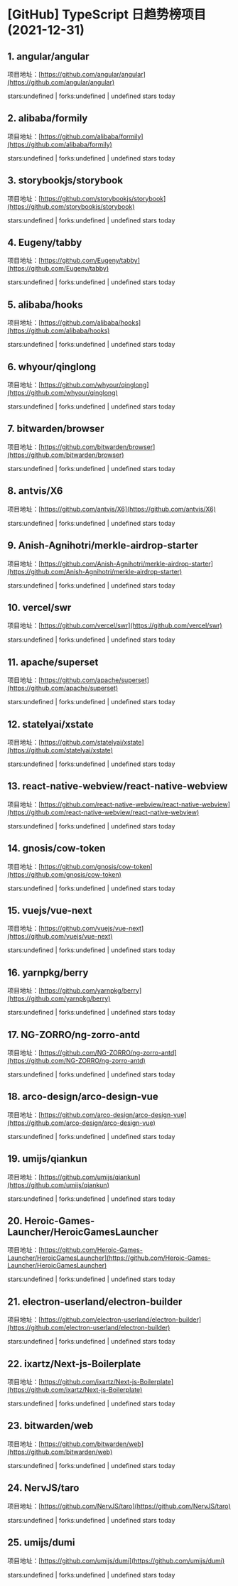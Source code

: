 # [GitHub] TypeScript 日趋势榜项目(2021-12-31)

## 1. angular/angular 

项目地址：[https://github.com/angular/angular](https://github.com/angular/angular)

stars:undefined | forks:undefined | undefined stars today 



## 2. alibaba/formily 

项目地址：[https://github.com/alibaba/formily](https://github.com/alibaba/formily)

stars:undefined | forks:undefined | undefined stars today 



## 3. storybookjs/storybook 

项目地址：[https://github.com/storybookjs/storybook](https://github.com/storybookjs/storybook)

stars:undefined | forks:undefined | undefined stars today 



## 4. Eugeny/tabby 

项目地址：[https://github.com/Eugeny/tabby](https://github.com/Eugeny/tabby)

stars:undefined | forks:undefined | undefined stars today 



## 5. alibaba/hooks 

项目地址：[https://github.com/alibaba/hooks](https://github.com/alibaba/hooks)

stars:undefined | forks:undefined | undefined stars today 



## 6. whyour/qinglong 

项目地址：[https://github.com/whyour/qinglong](https://github.com/whyour/qinglong)

stars:undefined | forks:undefined | undefined stars today 



## 7. bitwarden/browser 

项目地址：[https://github.com/bitwarden/browser](https://github.com/bitwarden/browser)

stars:undefined | forks:undefined | undefined stars today 



## 8. antvis/X6 

项目地址：[https://github.com/antvis/X6](https://github.com/antvis/X6)

stars:undefined | forks:undefined | undefined stars today 



## 9. Anish-Agnihotri/merkle-airdrop-starter 

项目地址：[https://github.com/Anish-Agnihotri/merkle-airdrop-starter](https://github.com/Anish-Agnihotri/merkle-airdrop-starter)

stars:undefined | forks:undefined | undefined stars today 



## 10. vercel/swr 

项目地址：[https://github.com/vercel/swr](https://github.com/vercel/swr)

stars:undefined | forks:undefined | undefined stars today 



## 11. apache/superset 

项目地址：[https://github.com/apache/superset](https://github.com/apache/superset)

stars:undefined | forks:undefined | undefined stars today 



## 12. statelyai/xstate 

项目地址：[https://github.com/statelyai/xstate](https://github.com/statelyai/xstate)

stars:undefined | forks:undefined | undefined stars today 



## 13. react-native-webview/react-native-webview 

项目地址：[https://github.com/react-native-webview/react-native-webview](https://github.com/react-native-webview/react-native-webview)

stars:undefined | forks:undefined | undefined stars today 



## 14. gnosis/cow-token 

项目地址：[https://github.com/gnosis/cow-token](https://github.com/gnosis/cow-token)

stars:undefined | forks:undefined | undefined stars today 



## 15. vuejs/vue-next 

项目地址：[https://github.com/vuejs/vue-next](https://github.com/vuejs/vue-next)

stars:undefined | forks:undefined | undefined stars today 



## 16. yarnpkg/berry 

项目地址：[https://github.com/yarnpkg/berry](https://github.com/yarnpkg/berry)

stars:undefined | forks:undefined | undefined stars today 



## 17. NG-ZORRO/ng-zorro-antd 

项目地址：[https://github.com/NG-ZORRO/ng-zorro-antd](https://github.com/NG-ZORRO/ng-zorro-antd)

stars:undefined | forks:undefined | undefined stars today 



## 18. arco-design/arco-design-vue 

项目地址：[https://github.com/arco-design/arco-design-vue](https://github.com/arco-design/arco-design-vue)

stars:undefined | forks:undefined | undefined stars today 



## 19. umijs/qiankun 

项目地址：[https://github.com/umijs/qiankun](https://github.com/umijs/qiankun)

stars:undefined | forks:undefined | undefined stars today 



## 20. Heroic-Games-Launcher/HeroicGamesLauncher 

项目地址：[https://github.com/Heroic-Games-Launcher/HeroicGamesLauncher](https://github.com/Heroic-Games-Launcher/HeroicGamesLauncher)

stars:undefined | forks:undefined | undefined stars today 



## 21. electron-userland/electron-builder 

项目地址：[https://github.com/electron-userland/electron-builder](https://github.com/electron-userland/electron-builder)

stars:undefined | forks:undefined | undefined stars today 



## 22. ixartz/Next-js-Boilerplate 

项目地址：[https://github.com/ixartz/Next-js-Boilerplate](https://github.com/ixartz/Next-js-Boilerplate)

stars:undefined | forks:undefined | undefined stars today 



## 23. bitwarden/web 

项目地址：[https://github.com/bitwarden/web](https://github.com/bitwarden/web)

stars:undefined | forks:undefined | undefined stars today 



## 24. NervJS/taro 

项目地址：[https://github.com/NervJS/taro](https://github.com/NervJS/taro)

stars:undefined | forks:undefined | undefined stars today 



## 25. umijs/dumi 

项目地址：[https://github.com/umijs/dumi](https://github.com/umijs/dumi)

stars:undefined | forks:undefined | undefined stars today 



